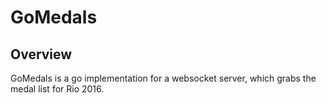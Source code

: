 # GoMedals

## Overview
GoMedals is a go implementation for a websocket server, which grabs the medal list for Rio 2016.
